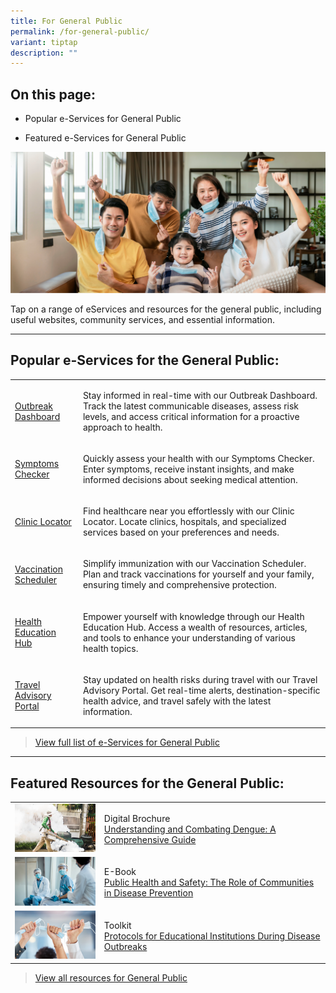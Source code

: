 ```yaml
---
title: For General Public
permalink: /for-general-public/
variant: tiptap
description: ""
---
```

<h2>On this page:</h2><ul data-tight="true" class="tight"><li><p>Popular e-Services for General Public</p></li><li><p>Featured e-Services for General Public</p></li></ul><div class="isomer-image-wrapper"><img alt="" src="/images/general_public_2.png"></div><p>Tap on a range of eServices and resources for the general public, including useful websites, community services, and essential information.</p><hr><h2>Popular e-Services for the General Public:</h2><table><tbody><tr><td rowspan="1" colspan="1"><p><a href="/" rel="noopener noreferrer nofollow" target="_blank">Outbreak Dashboard</a></p></td><td rowspan="1" colspan="1"><p>Stay informed in real-time with our Outbreak Dashboard. Track the latest communicable diseases, assess risk levels, and access critical information for a proactive approach to health.</p></td></tr><tr><td rowspan="1" colspan="1"><p><a href="/" rel="noopener noreferrer nofollow" target="_blank">Symptoms Checker</a></p></td><td rowspan="1" colspan="1"><p>Quickly assess your health with our Symptoms Checker. Enter symptoms, receive instant insights, and make informed decisions about seeking medical attention.</p></td></tr><tr><td rowspan="1" colspan="1"><p><a href="/" rel="noopener noreferrer nofollow" target="_blank">Clinic Locator</a></p></td><td rowspan="1" colspan="1"><p>Find healthcare near you effortlessly with our Clinic Locator. Locate clinics, hospitals, and specialized services based on your preferences and needs.</p></td></tr><tr><td rowspan="1" colspan="1"><p><a href="" rel="noopener noreferrer nofollow" target="_blank">Vaccination Scheduler</a></p></td><td rowspan="1" colspan="1"><p>Simplify immunization with our Vaccination Scheduler. Plan and track vaccinations for yourself and your family, ensuring timely and comprehensive protection.</p></td></tr><tr><td rowspan="1" colspan="1"><p><a href="/" rel="noopener noreferrer nofollow" target="_blank">Health Education Hub</a></p></td><td rowspan="1" colspan="1"><p>Empower yourself with knowledge through our Health Education Hub. Access a wealth of resources, articles, and tools to enhance your understanding of various health topics.</p></td></tr><tr><td rowspan="1" colspan="1"><p><a href="/" rel="noopener noreferrer nofollow" target="_blank">Travel Advisory Portal</a></p></td><td rowspan="1" colspan="1"><p>Stay updated on health risks during travel with our Travel Advisory Portal. Get real-time alerts, destination-specific health advice, and travel safely with the latest information.</p></td></tr></tbody></table><p></p><blockquote><p><a href="" rel="noopener noreferrer nofollow" target="_blank">View full list of e-Services for General Public</a></p></blockquote><hr><h2>Featured Resources for the General Public:</h2><table><tbody><tr><td rowspan="1" colspan="1"><div class="isomer-image-wrapper"><img alt="" src="/images/r2.png"></div></td><td rowspan="1" colspan="1"><p>Digital Brochure<br><a href="" rel="noopener noreferrer nofollow" target="_blank">Understanding and Combating Dengue: A Comprehensive Guide</a></p></td></tr><tr><td rowspan="1" colspan="1"><div class="isomer-image-wrapper"><img alt="" src="/images/r3.png"></div></td><td rowspan="1" colspan="1"><p>E-Book<br><a href="" rel="noopener noreferrer nofollow" target="_blank">Public Health and Safety: The Role of Communities in Disease Prevention</a></p></td></tr><tr><td rowspan="1" colspan="1"><div class="isomer-image-wrapper"><img alt="" src="/images/rc4.png"></div></td><td rowspan="1" colspan="1"><p>Toolkit<br><a href="" rel="noopener noreferrer nofollow" target="_blank">Protocols for Educational Institutions During Disease Outbreaks</a></p></td></tr></tbody></table><blockquote><p><a href="" rel="noopener noreferrer nofollow" target="_blank">View all resources for General Public</a></p></blockquote><p></p>